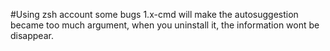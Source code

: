 #Using zsh account some bugs
1.x-cmd will make the autosuggestion became too much argument, when you uninstall it, the information wont be disappear.
